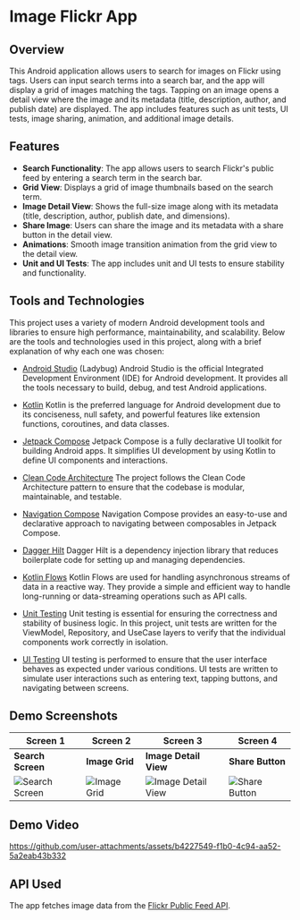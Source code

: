 # Image Flickr App

## Overview

This Android application allows users to search for images on Flickr using tags. Users can input search terms into a search bar, and the app will display a grid of images matching the tags. Tapping on an image opens a detail view where the image and its metadata (title, description, author, and publish date) are displayed. The app includes features such as unit tests, UI tests, image sharing, animation, and additional image details.

## Features

- **Search Functionality**: The app allows users to search Flickr's public feed by entering a search term in the search bar.
- **Grid View**: Displays a grid of image thumbnails based on the search term.
- **Image Detail View**: Shows the full-size image along with its metadata (title, description, author, publish date, and dimensions).
- **Share Image**: Users can share the image and its metadata with a share button in the detail view.
- **Animations**: Smooth image transition animation from the grid view to the detail view.
- **Unit and UI Tests**: The app includes unit and UI tests to ensure stability and functionality.

## Tools and Technologies

This project uses a variety of modern Android development tools and libraries to ensure high performance, maintainability, and scalability. Below are the tools and technologies used in this project, along with a brief explanation of why each one was chosen:

- [Android Studio](https://developer.android.com/studio) (Ladybug)
Android Studio is the official Integrated Development Environment (IDE) for Android development. It provides all the tools necessary to build, debug, and test Android applications.

- [Kotlin](https://kotlinlang.org/)
Kotlin is the preferred language for Android development due to its conciseness, null safety, and powerful features like extension functions, coroutines, and data classes.

- [Jetpack Compose](https://developer.android.com/jetpack/compose)
Jetpack Compose is a fully declarative UI toolkit for building Android apps. It simplifies UI development by using Kotlin to define UI components and interactions.

- [Clean Code Architecture](https://martinfowler.com/bliki/CleanArchitecture.html)
The project follows the Clean Code Architecture pattern to ensure that the codebase is modular, maintainable, and testable.

- [Navigation Compose](https://developer.android.com/jetpack/compose/navigation)
Navigation Compose provides an easy-to-use and declarative approach to navigating between composables in Jetpack Compose.

- [Dagger Hilt](https://developer.android.com/training/dependency-injection/hilt-android)
Dagger Hilt is a dependency injection library that reduces boilerplate code for setting up and managing dependencies. 

- [Kotlin Flows](https://kotlinlang.org/docs/flow.html)
Kotlin Flows are used for handling asynchronous streams of data in a reactive way. They provide a simple and efficient way to handle long-running or data-streaming operations such as API calls. 

- [Unit Testing](https://developer.android.com/training/testing/unit-tests)
Unit testing is essential for ensuring the correctness and stability of business logic. In this project, unit tests are written for the ViewModel, Repository, and UseCase layers to verify that the individual components work correctly in isolation. 
- [UI Testing](https://developer.android.com/training/testing/ui-testing)
UI testing is performed to ensure that the user interface behaves as expected under various conditions. UI tests are written to simulate user interactions such as entering text, tapping buttons, and navigating between screens. 

## Demo Screenshots

| **Screen 1**        | **Screen 2**         | **Screen 3**          | **Screen 4**         |
|---------------------|----------------------|-----------------------|----------------------|
| **Search Screen**    | **Image Grid**       | **Image Detail View** | **Share Button**     |
| ![Search Screen](https://github.com/user-attachments/assets/acbaf7fa-aef7-4633-83bf-7e960e36d34e) | ![Image Grid](https://github.com/user-attachments/assets/d604d964-232d-409b-be4e-38fd822e6c04) | ![Image Detail View](https://github.com/user-attachments/assets/eb0a4576-c0b8-4fd7-a1ab-4bdc36408347) | ![Share Button](https://github.com/user-attachments/assets/73cac27e-3a84-4725-9cc7-0d1c532af428) |

## Demo Video
https://github.com/user-attachments/assets/b4227549-f1b0-4c94-aa52-5a2eab43b332

## API Used

The app fetches image data from the [Flickr Public Feed API](https://api.flickr.com/services/feeds/photos_public.gne?format=json&nojsoncallback=1).

